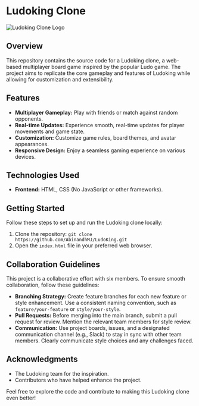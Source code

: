 # Ludoking Clone
![Ludoking Clone Logo](https://github.com/AbinandhMJ/LudoKing/assets/99226172/596defa1-5ea8-41dd-8b9d-1e78305a410c)

## Overview

This repository contains the source code for a Ludoking clone, a web-based multiplayer board game inspired by the popular Ludo game. The project aims to replicate the core gameplay and features of Ludoking while allowing for customization and extensibility.

## Features

- **Multiplayer Gameplay:** Play with friends or match against random opponents.
- **Real-time Updates:** Experience smooth, real-time updates for player movements and game state.
- **Customization:** Customize game rules, board themes, and avatar appearances.
- **Responsive Design:** Enjoy a seamless gaming experience on various devices.

## Technologies Used

- **Frontend:** HTML, CSS (No JavaScript or other frameworks).

## Getting Started

Follow these steps to set up and run the Ludoking clone locally:

1. Clone the repository: `git clone https://github.com/AbinandhMJ/LudoKing.git`
2. Open the `index.html` file in your preferred web browser.

## Collaboration Guidelines

This project is a collaborative effort with six members. To ensure smooth collaboration, follow these guidelines:

- **Branching Strategy:** Create feature branches for each new feature or style enhancement. Use a consistent naming convention, such as `feature/your-feature` or `style/your-style`.
- **Pull Requests:** Before merging into the main branch, submit a pull request for review. Mention the relevant team members for style review.
- **Communication:** Use project boards, issues, and a designated communication channel (e.g., Slack) to stay in sync with other team members. Clearly communicate style choices and any challenges faced.

## Acknowledgments

- The Ludoking team for the inspiration.
- Contributors who have helped enhance the project.

Feel free to explore the code and contribute to making this Ludoking clone even better!
